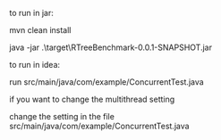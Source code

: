 to run in jar:  

  mvn clean install  
  
  java -jar .\target\RTreeBenchmark-0.0.1-SNAPSHOT.jar   
  


to run in idea:  

  run src/main/java/com/example/ConcurrentTest.java



if you want to change the multithread setting   

change the setting in the file src/main/java/com/example/ConcurrentTest.java  

  
